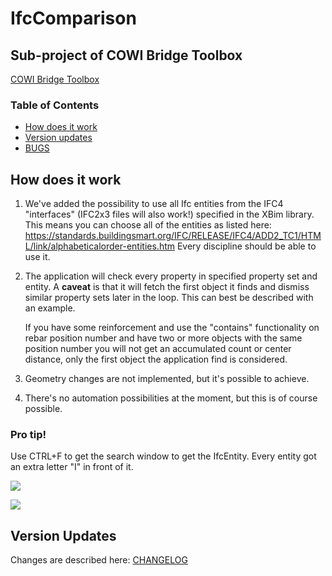 ﻿# IfcComparison

## Sub-project of COWI Bridge Toolbox
[COWI Bridge Toolbox](http://git.cowiportal.com/Team-Bridges-Norway/COWI_Bridge_Toolbox_App)

### Table of Contents

- [How does it work](#how-does-it-work)
- [Version updates](#version-updates)
- [BUGS](#bugs)

## How does it work

1. We've added the possibility to use all Ifc entities from the IFC4 "interfaces" (IFC2x3 files will also work!) specified in the XBim library. This means you can choose all of the entities as listed here:
   https://standards.buildingsmart.org/IFC/RELEASE/IFC4/ADD2_TC1/HTML/link/alphabeticalorder-entities.htm
   Every discipline should be able to use it.

2. The application will check every property in specified property set and entity. A **caveat** is that it will fetch the first object it finds and dismiss similar property sets later in the loop. This can best be described with an example.

   If you have some reinforcement and use the "contains" functionality on rebar position number and have two or more objects with the same position number you will not get an accumulated count or center distance, only the first object the application find is considered.

3. Geometry changes are not implemented, but it's possible to achieve.

4. There's no automation possibilities at the moment, but this is of course possible.

### Pro tip!

Use CTRL+F to get the search window to get the IfcEntity. Every entity got an extra letter "I" in front of it.

![](http://git.cowiportal.com/Team-Bridges-Norway/COWI_Bridge_Toolbox_App/raw/branch/master/Documentation/Screenshot.png)

![](http://git.cowiportal.com/Team-Bridges-Norway/COWI_Bridge_Toolbox_App/raw/branch/master/Documentation/Example.gif)

## Version Updates

Changes are described here:
[CHANGELOG](http://git.cowiportal.com/Team-Bridges-Norway/COWI_Bridge_Toolbox_App/src/branch/master/CHANGELOG.md)